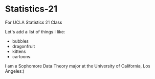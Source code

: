 # Statistics-21
For UCLA Statistics 21 Class

Let's add a list of things I like:

* bubbles
* dragonfruit
* kittens
* cartoons

I am a Sophomore Data Theory major at the University of California, Los 
Angeles:)  

